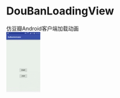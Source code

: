 # DouBanLoadingView
仿豆瓣Android客户端加载动画  
![](https://github.com/jamin918/gif_repository/blob/master/douban.gif)
